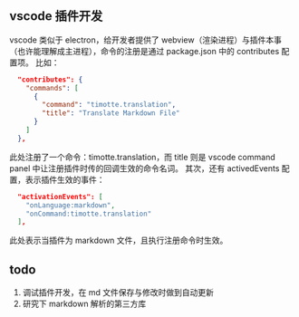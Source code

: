 ## vscode 插件开发

vscode 类似于 electron，给开发者提供了 webview（渲染进程）与插件本事（也许能理解成主进程），命令的注册是通过 package.json 中的 contributes 配置项。
比如：

```json
  "contributes": {
    "commands": [
      {
        "command": "timotte.translation",
        "title": "Translate Markdown File"
      }
    ]
  },
```

此处注册了一个命令：timotte.translation，而 title 则是 vscode command panel 中让注册插件时传的回调生效的命令名词。
其次，还有 activedEvents 配置，表示插件生效的事件：

```json
  "activationEvents": [
    "onLanguage:markdown",
    "onCommand:timotte.translation"
  ],
```

此处表示当插件为 markdown 文件，且执行注册命令时生效。

## todo

1. 调试插件开发，在 md 文件保存与修改时做到自动更新
2. 研究下 markdown 解析的第三方库
